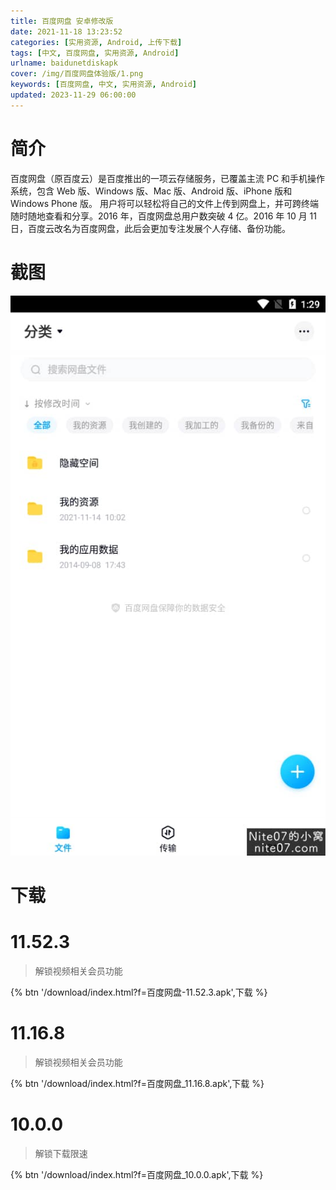 ```yaml
---
title: 百度网盘 安卓修改版
date: 2021-11-18 13:23:52
categories: [实用资源, Android, 上传下载]
tags: [中文, 百度网盘, 实用资源, Android]
urlname: baidunetdiskapk
cover: /img/百度网盘体验版/1.png
keywords: [百度网盘, 中文, 实用资源, Android]
updated: 2023-11-29 06:00:00
---
```


# 简介

百度网盘（原百度云）是百度推出的一项云存储服务，已覆盖主流 PC 和手机操作系统，包含 Web 版、Windows 版、Mac 版、Android 版、iPhone 版和 Windows Phone 版。
用户将可以轻松将自己的文件上传到网盘上，并可跨终端随时随地查看和分享。2016 年，百度网盘总用户数突破 4 亿。2016 年 10 月 11 日，百度云改名为百度网盘，此后会更加专注发展个人存储、备份功能。

# 截图

![](/img/百度网盘体验版/2.jpg)

# 下载

# 11.52.3

> 解锁视频相关会员功能

{% btn '/download/index.html?f=百度网盘-11.52.3.apk',下载 %}

# 11.16.8

> 解锁视频相关会员功能

{% btn '/download/index.html?f=百度网盘_11.16.8.apk',下载 %}

# 10.0.0

> 解锁下载限速

{% btn '/download/index.html?f=百度网盘_10.0.0.apk',下载 %}
